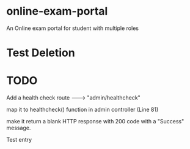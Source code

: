 # online-exam-portal
An Online exam portal for student with multiple roles


# Test Deletion


# TODO

Add a health check route ---> "admin/healthcheck" 

map it to healthcheck() function in admin controller (Line 81)

make it return a blank HTTP response with 200 code with a "Success" message.


Test entry
